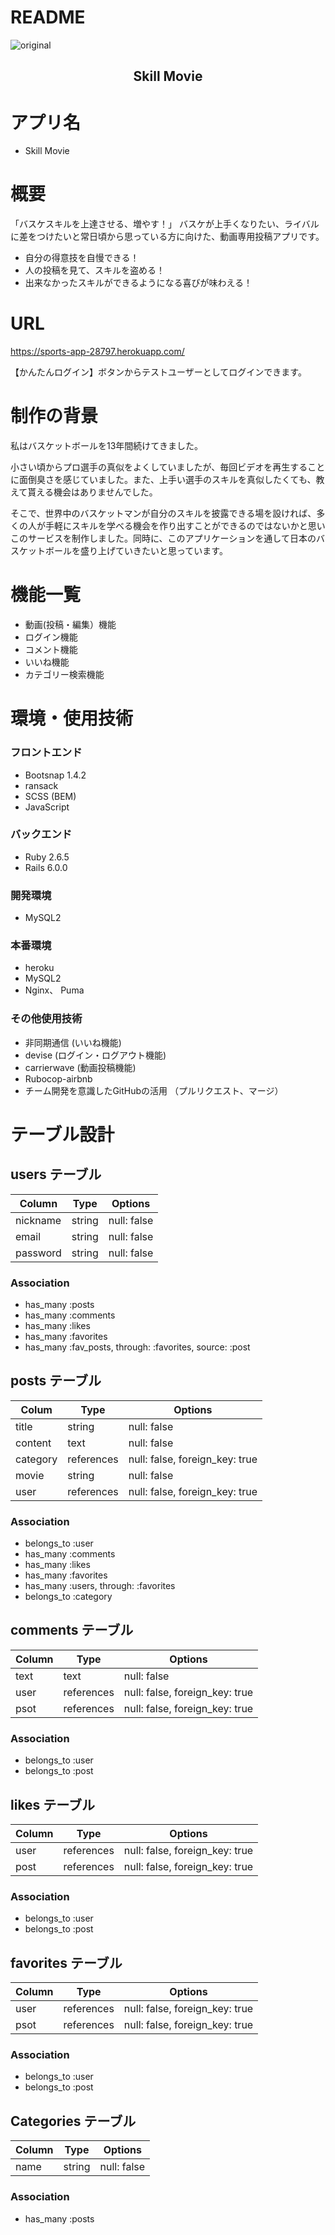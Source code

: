 # README
![original](https://user-images.githubusercontent.com/69024430/95948327-51947b00-0e2b-11eb-9723-239f7def4aaa.jpg)

<h2 align="center">Skill Movie</h2>

# アプリ名
- Skill Movie

# 概要
 「バスケスキルを上達させる、増やす！」
 バスケが上手くなりたい、ライバルに差をつけたいと常日頃から思っている方に向けた、動画専用投稿アプリです。
- 自分の得意技を自慢できる！
- 人の投稿を見て、スキルを盗める！
- 出来なかったスキルができるようになる喜びが味わえる！

# URL
 https://sports-app-28797.herokuapp.com/

【かんたんログイン】ボタンからテストユーザーとしてログインできます。

# 制作の背景
 私はバスケットボールを13年間続けてきました。

 小さい頃からプロ選手の真似をよくしていましたが、毎回ビデオを再生することに面倒臭さを感じていました。また、上手い選手のスキルを真似したくても、教えて貰える機会はありませんでした。

 そこで、世界中のバスケットマンが自分のスキルを披露できる場を設ければ、多くの人が手軽にスキルを学べる機会を作り出すことができるのではないかと思いこのサービスを制作しました。同時に、このアプリケーションを通して日本のバスケットボールを盛り上げていきたいと思っています。

# 機能一覧
- 動画(投稿・編集）機能
- ログイン機能
- コメント機能
- いいね機能
- カテゴリー検索機能

# 環境・使用技術

### フロントエンド
* Bootsnap 1.4.2
* ransack
* SCSS (BEM)
* JavaScript

### バックエンド
* Ruby 2.6.5
* Rails 6.0.0

### 開発環境
* MySQL2

### 本番環境
* heroku
* MySQL2
* Nginx、 Puma

### その他使用技術
* 非同期通信 (いいね機能)
* devise (ログイン・ログアウト機能)
* carrierwave (動画投稿機能)
* Rubocop-airbnb
* チーム開発を意識したGitHubの活用 （プルリクエスト、マージ）


# テーブル設計

## users テーブル

| Column   | Type        | Options       |
| ---------| ----------- | --------------|
| nickname | string      | null: false   |
| email    | string      | null: false   |
| password | string      | null: false   |

### Association

- has_many :posts
- has_many :comments
- has_many :likes
- has_many :favorites
- has_many :fav_posts, through: :favorites, source: :post

## posts テーブル

| Colum    | Type       | Options                        |
| -------- | ---------- | ------------------------------ |
| title    | string     | null: false                    |
| content  | text       | null: false                    |
| category | references | null: false, foreign_key: true |
| movie    | string     | null: false                    |
| user     | references | null: false, foreign_key: true |

### Association

- belongs_to :user
- has_many :comments
- has_many :likes
- has_many :favorites
- has_many :users, through: :favorites
- belongs_to :category

## comments テーブル

| Column  | Type       | Options                        |
| ------- | ---------- | ------------------------------ |
| text    | text       | null: false
| user    | references | null: false, foreign_key: true |
| psot    | references | null: false, foreign_key: true |

### Association

- belongs_to :user
- belongs_to :post

## likes テーブル

| Column  | Type       | Options                        |
| ------- | ---------- | ------------------------------ |
| user    | references | null: false, foreign_key: true |
| post    | references | null: false, foreign_key: true |

### Association

- belongs_to :user
- belongs_to :post

## favorites テーブル

| Column  | Type       | Options                        |
| ------- | ---------- | ------------------------------ |
| user    | references | null: false, foreign_key: true |
| psot    | references | null: false, foreign_key: true |

### Association

- belongs_to :user
- belongs_to :post

## Categories テーブル

| Column  | Type       | Options     |
| ------- | ---------- | ------------|
| name    | string     | null: false |

### Association

- has_many :posts